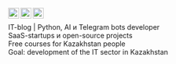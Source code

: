[<img align="left" alt="zhandos256 | Gmail" width="22px" src="https://cdn.simpleicons.org/gmail/black/white" />](mailto:zhandos256@gmail.com)
[<img align="left" alt="zhandos256 | Instagram" width="22px" src="https://cdn.simpleicons.org/Instagram/black/white" />](https://instagram.com/zhandos256)
[<img align="left" alt="zhandos256 | GitHub" width="22px" src="https://cdn.simpleicons.org/github/black/white" />](https://github.com/zhandos256)
<br/>

IT-blog | Python, AI и Telegram bots developer<br>
SaaS-startups и open-source projects<br>
Free courses for Kazakhstan people<br>
Goal: development of the IT sector in Kazakhstan<br>

